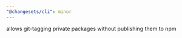 ```yaml
---
"@changesets/cli": minor
---
```


allows git-tagging private packages without publishing them to npm
